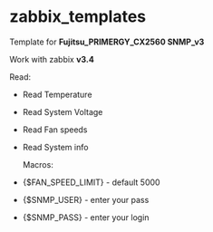 # zabbix_templates

Template for **Fujitsu_PRIMERGY_CX2560 SNMP_v3**

Work with zabbix **v3.4**

  Read:
* Read Temperature
* Read System Voltage
* Read Fan speeds
* Read System info

  Macros:
* {$FAN_SPEED_LIMIT} - default 5000
* {$SNMP_USER} - enter your pass
* {$SNMP_PASS} - enter your login